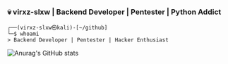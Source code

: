 ### 💀 virxz-slxw | Backend Developer | Pentester | Python Addict  

```console
┌──(virxz-slxw㉿kali)-[~/github]
└─$ whoami  
> Backend Developer | Pentester | Hacker Enthusiast
```
![Anurag's GitHub stats](https://github-readme-stats.vercel.app/api?username=anuraghazra&show_icons=true&theme=radical)
